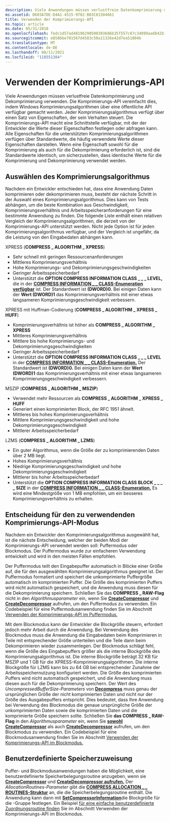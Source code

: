 ```yaml
---
description: Viele Anwendungen müssen verlustfreie Datenkomprimierung und Dekomprimierung verwenden. Die Komprimierungs-API vereinfacht dies, indem Windows Komprimierungsalgorithmen über eine öffentliche API verfügbar gemacht werden.
ms.assetid: D603A7DE-D4A1-4515-9702-B03C81504661
title: Verwenden der Komprimierungs-API
ms.topic: article
ms.date: 05/31/2018
ms.openlocfilehash: fedc1d57ad48196290500383686b35f557c87c34099aad842b1e8ff18f00d318
ms.sourcegitcommit: e858bbe701567d4583c50a11326e42d7ea51804b
ms.translationtype: MT
ms.contentlocale: de-DE
ms.lasthandoff: 08/11/2021
ms.locfileid: "118551384"
---
```

# <a name="using-the-compression-api"></a>Verwenden der Komprimierungs-API

Viele Anwendungen müssen verlustfreie Datenkomprimierung und Dekomprimierung verwenden. Die Komprimierungs-API vereinfacht dies, indem Windows Komprimierungsalgorithmen über eine öffentliche API verfügbar gemacht werden. Jeder Komprimierungsalgorithmus verfügt über einen Satz von Eigenschaften, der sein Verhalten steuert. Die Komprimierungs-API macht eine Schnittstelle verfügbar, mit der der Entwickler die Werte dieser Eigenschaften festlegen oder abfragen kann. Alle Eigenschaften für die unterstützten Komprimierungsalgorithmen verfügen über Standardwerte, die häufig verwendete Werte dieser Eigenschaften darstellen. Wenn eine Eigenschaft sowohl für die Komprimierung als auch für die Dekomprimierung erforderlich ist, sind die Standardwerte identisch, um sicherzustellen, dass identische Werte für die Komprimierung und Dekomprimierung verwendet werden.

## <a name="selecting-the-compression-algorithm"></a>Auswählen des Komprimierungsalgorithmus

Nachdem ein Entwickler entschieden hat, dass eine Anwendung Daten komprimieren oder dekomprimieren muss, besteht der nächste Schritt in der Auswahl eines Komprimierungsalgorithmus. Dies kann von Tests abhängen, um die beste Kombination aus Geschwindigkeit, Komprimierungsverhältnis und Arbeitsspeicheranforderungen für eine bestimmte Anwendung zu finden. Die folgende Liste enthält einen relativen Vergleich der Komprimierungsalgorithmen, die derzeit von der Komprimierungs-API unterstützt werden. Nicht jede Option ist für jeden Komprimierungsalgorithmus verfügbar, und der Vergleich ist ungefähr, da die Leistung von den Eingabedaten abhängen kann.

XPRESS (**COMPRESS \_ ALGORITHM \_ XPRESS**)

-   Sehr schnell mit geringen Ressourcenanforderungen
-   Mittleres Komprimierungsverhältnis
-   Hohe Komprimierungs- und Dekomprimierungsgeschwindigkeiten
-   Geringer Arbeitsspeicherbedarf
-   Unterstützt die **OPTION COMPRESS INFORMATION CLASS \_ \_ \_ LEVEL,** die in der [**COMPRESS INFORMATION \_ \_ CLASS-Enumeration verfügbar**](/windows/desktop/api/compressapi/ne-compressapi-compress_information_class) ist. Der Standardwert ist **(DWORD)0.** Bei einigen Daten kann der **Wert (DWORD)1** das Komprimierungsverhältnis mit einer etwas langsameren Komprimierungsgeschwindigkeit verbessern.

XPRESS mit Huffman-Codierung (**COMPRESS \_ ALGORITHM \_ XPRESS \_ HUFF**)

-   Komprimierungsverhältnis ist höher als **COMPRESS \_ ALGORITHM \_ XPRESS**
-   Mittleres Komprimierungsverhältnis
-   Mittlere bis hohe Komprimierungs- und Dekomprimierungsgeschwindigkeiten
-   Geringer Arbeitsspeicherbedarf
-   Unterstützt die **OPTION COMPRESS INFORMATION CLASS \_ \_ \_ LEVEL** in der [**COMPRESS INFORMATION \_ \_ CLASS-Enumeration.**](/windows/desktop/api/compressapi/ne-compressapi-compress_information_class) Der Standardwert ist **(DWORD)0.** Bei einigen Daten kann der **Wert (DWORD)1** das Komprimierungsverhältnis mit einer etwas langsameren Komprimierungsgeschwindigkeit verbessern.

MSZIP (**COMPRESS \_ ALGORITHM \_ MSZIP**)

-   Verwendet mehr Ressourcen als **COMPRESS \_ ALGORITHM \_ XPRESS \_ HUFF**
-   Generiert einen komprimierten Block, der RFC 1951 ähnelt.
-   Mittleres bis hohes Komprimierungsverhältnis
-   Mittlere Komprimierungsgeschwindigkeit und hohe Dekomprimierungsgeschwindigkeit
-   Mittlerer Arbeitsspeicherbedarf

LZMS (**COMPRESS \_ ALGORITHM \_ LZMS**)

-   Ein guter Algorithmus, wenn die Größe der zu komprimierenden Daten über 2 MB liegt.
-   Hohes Komprimierungsverhältnis
-   Niedrige Komprimierungsgeschwindigkeit und hohe Dekomprimierungsgeschwindigkeit
-   Mittlerer bis hoher Arbeitsspeicherbedarf
-   Unterstützt die **OPTION COMPRESS INFORMATION CLASS BLOCK \_ \_ \_ \_ SIZE** in der [**COMPRESS INFORMATION \_ \_ CLASS-Enumeration.**](/windows/desktop/api/compressapi/ne-compressapi-compress_information_class) Es wird eine Mindestgröße von 1 MB empfohlen, um ein besseres Komprimierungsverhältnis zu erhalten.

## <a name="deciding-which-compression-api-mode-to-use"></a>Entscheidung für den zu verwendenden Komprimierungs-API-Modus

Nachdem ein Entwickler den Komprimierungsalgorithmus ausgewählt hat, ist die nächste Entscheidung, welcher der beiden Modi der Komprimierungs-API verwendet werden soll: Puffermodus oder Blockmodus. Der Puffermodus wurde zur einfacheren Verwendung entwickelt und wird in den meisten Fällen empfohlen.

Der Puffermodus teilt den Eingabepuffer automatisch in Blöcke einer Größe auf, die für den ausgewählten Komprimierungsalgorithmus geeignet ist. Der Puffermodus formatiert und speichert die unkomprimierte Puffergröße automatisch im komprimierten Puffer. Die Größe des komprimierten Puffers wird nicht automatisch gespeichert, und die Anwendung muss diesen für die Dekomprimierung speichern. Schließen Sie das **COMPRESS \_ RAW-Flag** nicht in den *Algorithmusparameter* ein, wenn Sie [**CreateCompressor**](/windows/desktop/api/compressapi/nf-compressapi-createcompressor) und [**CreateDecompressor**](/windows/desktop/api/compressapi/nf-compressapi-createdecompressor) aufrufen, um den Puffermodus zu verwenden. Ein Codebeispiel für eine Puffermodusanwendung finden Sie im Abschnitt [Verwenden der Komprimierungs-API im Puffermodus.](using-the-compression-api-in-buffer-mode.md)

Mit dem Blockmodus kann der Entwickler die Blockgröße steuern, erfordert jedoch mehr Arbeit durch die Anwendung. Bei Verwendung des Blockmodus muss die Anwendung die Eingabedaten beim Komprimieren in Teile mit entsprechender Größe unterteilen und die Teile dann beim Dekomprimieren wieder zusammenlegen. Der Blockmodus schlägt fehl, wenn die Größe des Eingabepuffers größer als die interne Blockgröße des Komprimierungsalgorithmus ist. Die interne Blockgröße beträgt 32 KB für MSZIP und 1 GB für die XPRESS-Komprimierungsalgorithmen. Die interne Blockgröße für LZMS kann bis zu 64 GB bei entsprechender Zunahme der Arbeitsspeichernutzung konfiguriert werden. Die Größe des komprimierten Puffers wird nicht automatisch gespeichert, und die Anwendung muss diesen auch für die Dekomprimierung speichern. Der Wert des *UncompressedBufferSize-Parameters* von [**Decompress**](/windows/desktop/api/compressapi/nf-compressapi-decompress) muss genau der ursprünglichen Größe der nicht komprimierten Daten und nicht nur der Größe des Ausgabepuffers entspricht. Dies bedeutet, dass Ihre Anwendung bei Verwendung des Blockmodus die genaue ursprüngliche Größe der unkomprimierten Daten sowie die komprimierten Daten und die komprimierte Größe speichern sollte. Schließen Sie **das COMPRESS \_ RAW-Flag** in den *Algorithmusparameter* ein, wenn Sie [**sowohl CreateCompressor**](/windows/desktop/api/compressapi/nf-compressapi-createcompressor) als auch [**CreateDecompressor**](/windows/desktop/api/compressapi/nf-compressapi-createdecompressor) aufrufen, um den Blockmodus zu verwenden. Ein Codebeispiel für eine Blockmodusanwendung finden Sie im Abschnitt [Verwenden der Komprimierungs-API im Blockmodus.](using-the-compression-api-in-block-mode.md)

## <a name="custom-memory-allocation"></a>Benutzerdefinierte Speicherzuweisung

Puffer- und Blockmodusanwendungen haben die Möglichkeit, eine benutzerdefinierte Speicherbelegungsroutine anzugeben, wenn sie [**CreateCompressor**](/windows/desktop/api/compressapi/nf-compressapi-createcompressor) und [**CreateDecompressor aufrufen.**](/windows/desktop/api/compressapi/nf-compressapi-createdecompressor) Der *AllocationRoutines-Parameter* gibt die [**COMPRESS ALLOCATION \_ \_ ROUTINES-Struktur**](/windows/desktop/api/compressapi/ns-compressapi-compress_allocation_routines) an, die die Speicherbelegungsroutine enthält. Die Anwendung kann dann mit [**SetCompressorInformation**](/windows/desktop/api/compressapi/nf-compressapi-setcompressorinformation)die Blockgröße für die -Gruppe festlegen. Ein Beispiel [für eine einfache benutzerdefinierte Zuordnungsroutine finden](using-the-compression-api-in-block-mode.md) Sie im Abschnitt Verwenden der Komprimierungs-API im Blockmodus.

 

 



